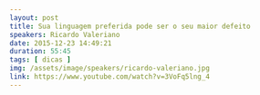 ```yaml
---
layout: post
title: Sua linguagem preferida pode ser o seu maior defeito 
speakers: Ricardo Valeriano
date: 2015-12-23 14:49:21
duration: 55:45
tags: [ dicas ]
img: /assets/image/speakers/ricardo-valeriano.jpg
link: https://www.youtube.com/watch?v=3VoFq5lng_4
---
```

